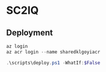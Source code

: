 # SC2IQ

## Deployment

```powershell
az login
az acr login --name sharedklgoyiacr

.\scripts\deploy.ps1 -WhatIf:$False
```
